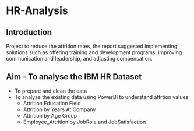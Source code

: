 # HR-Analysis
## Introduction
Project to reduce the attrition rates, the report suggested implementing solutions such as offering training and development programs, improving communication and leadership, and adjusting compensation.
## Aim - To analyse the IBM HR Dataset
- To prepare and clean the data
- To analyse the existing data using PowerBI to understand attrtion values
  - Attrition Education Field
  - Attrition by Years At Company
  - Attrition by Age Group
  - Employee_Attrition by JobRole and JobSatisfaction
